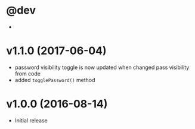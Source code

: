 @dev
===================
 * 

v1.1.0 (2017-06-04)
===================
 * password visibility toggle is now updated when changed pass visibility from code
 * added `togglePassword()` method

v1.0.0 (2016-08-14)
===================
 * Initial release

